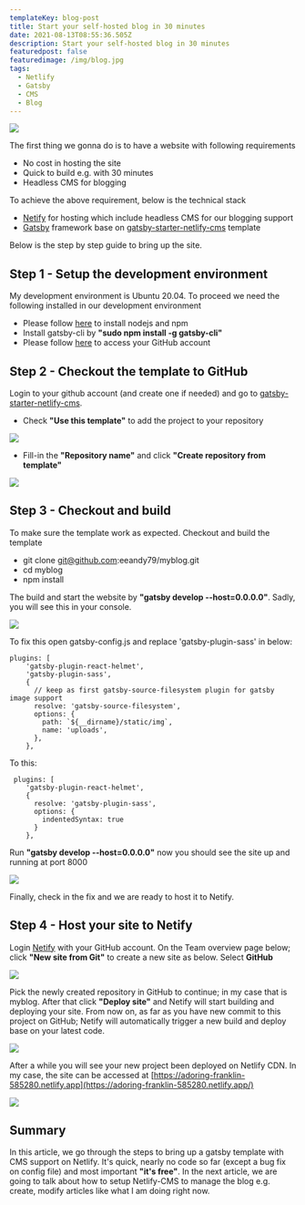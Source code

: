 ```yaml
---
templateKey: blog-post
title: Start your self-hosted blog in 30 minutes
date: 2021-08-13T08:55:36.505Z
description: Start your self-hosted blog in 30 minutes
featuredpost: false
featuredimage: /img/blog.jpg
tags:
  - Netlify
  - Gatsby
  - CMS
  - Blog
---
```

![](/img/blog.jpg)

The first thing we gonna do is to have a website with following requirements

* No cost in hosting the site
* Quick to build e.g. with 30 minutes
* Headless CMS for blogging 

To achieve the above requirement, below is the technical stack

* [Netify](https://www.netlify.com/) for hosting which include headless CMS for our blogging support
* [Gatsby](https://www.gatsbyjs.com/) framework base on [gatsby-starter-netlify-cms](https://github.com/netlify-templates/gatsby-starter-netlify-cms) template

Below is the step by step guide to bring up the site.

## Step 1 - Setup the development environment

My development environment is Ubuntu 20.04. To proceed we need the following installed in our development environment

* Please follow [here](https://linuxize.com/post/how-to-install-node-js-on-ubuntu-18.04/) to install nodejs and npm
* Install gatsby-cli by **"sudo npm install -g gatsby-cli"**
* Please follow [here](https://docs.github.com/en/github/authenticating-to-github/connecting-to-github-with-ssh/adding-a-new-ssh-key-to-your-github-account) to access your GitHub account

## Step 2 - Checkout the template to GitHub

Login to your github account (and create one if needed) and go to [gatsby-starter-netlify-cms](https://github.com/netlify-templates/gatsby-starter-netlify-cms). 

* Check **"Use this template"** to add the project to your repository

![](/img/step1.jpg)

* Fill-in the **"Repository name"** and click **"Create repository from template"**

![](/img/step1b.jpg)

## Step 3 - Checkout and build

To make sure the template work as expected. Checkout and build the template

* git clone git@github.com:eeandy79/myblog.git
* cd myblog
* npm install

The build and start the website by **"gatsby develop --host=0.0.0.0"**. Sadly, you will see this in your console.

![](/img/step1c.jpg)

To fix this open gatsby-config.js and replace 'gatsby-plugin-sass' in below:

```
plugins: [
    'gatsby-plugin-react-helmet',
    'gatsby-plugin-sass',
    {
      // keep as first gatsby-source-filesystem plugin for gatsby image support
      resolve: 'gatsby-source-filesystem',
      options: {
        path: `${__dirname}/static/img`,
        name: 'uploads',
      },
    },
```

To this:

```
 plugins: [
    'gatsby-plugin-react-helmet',
    {
      resolve: 'gatsby-plugin-sass',
      options: {
        indentedSyntax: true
      }
    },
```

Run **"gatsby develop --host=0.0.0.0"** now you should see the site up and running at port 8000

![](/img/step1d.jpg)

Finally, check in the fix and we are ready to host it to Netify.

## Step 4 - Host your site to Netify

Login [Netify](https://app.netlify.com/) with your GitHub account. On the Team overview page below; click **"New site from Git"** to create a new site as below. Select **GitHub**

![](/img/step2b.jpg)

Pick the newly created repository in GitHub to continue; in my case that is myblog. After that click **"Deploy site"** and Netify will start building and deploying your site. From now on, as far as you have new commit to this project on GitHub; Netify will automatically trigger a new build and deploy base on your latest code.

![](/img/step2c.jpg)

After a while you will see your new project been deployed on Netlify CDN. In my case, the site can be accessed at [https://adoring-franklin-585280.netlify.app](https://adoring-franklin-585280.netlify.app/)

![](/img/step2d.jpg)

## Summary

In this article, we go through the steps to bring up a gatsby template with CMS support on Netlify. It's quick, nearly no code so far (except a bug fix on config file) and most important **"it's free"**. In the next article, we are going to talk about how to setup Netlify-CMS to manage the blog e.g. create, modify articles like what I am doing right now.